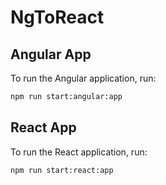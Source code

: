 # NgToReact

## Angular App

To run the Angular application, run:

```bash
npm run start:angular:app
```

## React App

To run the React application, run:

```bash
npm run start:react:app
```
